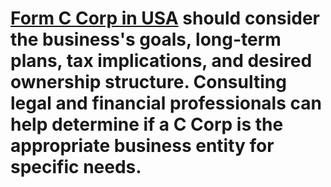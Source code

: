 # <a href="https://fastcorpusa.com/">Form C Corp in USA</a> should consider the business's goals, long-term plans, tax implications, and desired ownership structure. Consulting legal and financial professionals can help determine if a C Corp is the appropriate business entity for specific needs.





